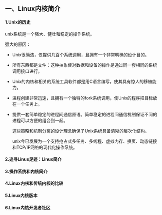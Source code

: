 ## 一、Linux内核简介

#### 1.Unix的历史

unix系统是一个强大、健壮和稳定的操作系统。

强大的原因：

- Unix很简洁，仅提供几百个系统调用，且拥有一个非常明确的设计目的。

- 所有东西都是文件：这种抽象使对数据和设备的操作是通过同一套相同的系统调用接口进行。

- Unix的内核和相关的系统工具软件都是用C语言编写，使其具有惊人的移植能力。

- 进程创建非常迅速，且拥有一个独特的fork系统调用，使Unix的程序把目标放在一个任务上。

- 提供一套简单稳定的进程间通信原语。简单稳定的进程间通信机制保证不同的进程可以方便的组合到一起。

  

  这些策略和机制分离的设计理念确保了Unix系统具备清晰的层次化结构。

  unix今已发展为一个支持抢占式多任务、多线程、虚拟内存、换页、动态链接和TCP/IP网络的现代化操作系统。

  

#### 2.追寻Linus足迹：Linux简介



#### 3.操作系统和内核简介

#### 4.Linux内核和传统内核的比较

#### 5.Linux内核版本

#### 6.Linux内核开发者社区